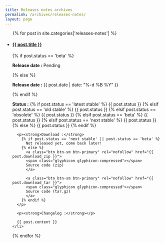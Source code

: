 ```yaml
---
title: Releases notes archives
permalink: /archives/releases-notes/
layout: page
---
```


<ul class="list-group">
  {% for post in site.categories['releases-notes'] %}
    <li class="list-group-item" style="margin: -1px;">
      <h4><a href="{{ site.baseurl }}{{ post.url }}">{{ post.title }}</a></h4>
      {% if post.status == 'beta' %}
        <p><strong>Release date :</strong> Pending</p>
      {% else %}
        <p><strong>Release date :</strong> {{ post.date | date: "%-d %B %Y" }}</p>
      {% endif %}
      <p>
        <strong>Status :</strong>
        {% if post.status == 'latest stable' %}
          <span class="label label-success">{{ post.status }}</span>
        {% elsif post.status == 'old stable' %}
          <span class="label label-warning">{{ post.status }}</span>
        {% elsif post.status == 'obsolete' %}
          <span class="label label-default">{{ post.status }}</span>
        {% elsif post.status == 'beta' %}
          <span class="label label-danger">{{ post.status }}</span>
        {% elsif post.status == 'next stable' %}
          <span class="label label-success">{{ post.status }}</span>
        {% else %}
          <span class="label label-primary">{{ post.status }}</span>
        {% endif %}
      </p>

      <p><strong>Download :</strong>
        {% if post.status == 'next stable' || post.status == 'beta' %}
          Not released yet, come back later!
        {% else %}
          <a class="btn btn-sm btn-primary" rel="nofollow" href="{{ post.download_zip }}">
          <span class="glyphicon glyphicon-compressed"></span>
          Source code (zip)
          </a>

          <a class="btn btn-sm btn-primary" rel="nofollow" href="{{ post.download_tar }}">
          <span class="glyphicon glyphicon-compressed"></span>
          Source code (tar.gz)
          </a>
        {% endif %}
      </p>

      <p><strong>Changelog :</strong></p>

      {{ post.content }}
    </li>
  {% endfor %}
</ul>
